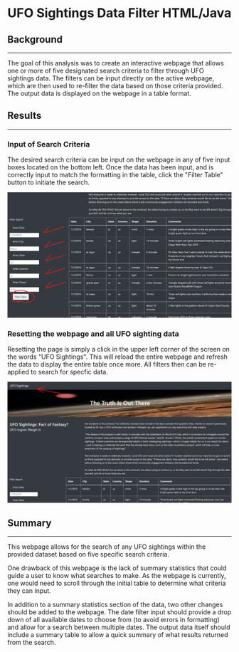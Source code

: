 # UFO Sightings Data Filter HTML/Java

## Background
----------------

The goal of this analysis was to create an interactive webpage that allows one or more of five designated search criteria to filter through UFO sightings data. The filters can be input directly on the active webpage, which are then used to re-filter the data based on those criteria provided. The output data is displayed on the webpage in a table format.

## Results
-----------------

### **Input of Search Criteria**


The desired search criteria can be input on the webpage in any of five input boxes located on the bottom left. Once the data has been input, and is correctly input to match the formatting in the table, click the "Filter Table" button to initiate the search.

![Webpage search input](/Pictures/Webpage_Search.png)

### **Resetting the webpage and all UFO sighting data**

Resetting the page is simply a click in the upper left corner of the screen on the words "UFO Sightings". This will reload the entire webpage and refresh the data to display the entire table once more. All filters then can be re-applied to search for specfic data.

![Reset the webpage](/Pictures/reset_webpage.png)

## Summary
___________________

This webpage allows for the search of any UFO sightings within the provided dataset based on five specific search criteria.

One drawback of this webpage is the lack of summary statistics that could guide a user to know what searches to make. As the webpage is currently, one would need to scroll through the initial table to determine what criteria they can input. 

In addition to a summary statistics section of the data, two other changes should be added to the webpage. The date filter input should provide a drop down of all available dates to choose from (to avoid errors in formatting) and allow for a search between multiple dates. The output data itself should include a summary table to allow a quick summary of what results returned from the search. 